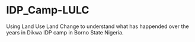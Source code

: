 # IDP_Camp-LULC
Using Land Use Land Change to understand what has happended over the years in Dikwa IDP camp in Borno State Nigeria.
